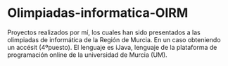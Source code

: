 # Olimpiadas-informatica-OIRM
Proyectos realizados por mí, los cuales han sido presentados a las olimpiadas de informática de la Región de Murcia. En un caso obteniendo un accésit (4ºpuesto).
El lenguaje es iJava, lenguaje de la plataforma de programación online de la universidad de Murcia (UM).
